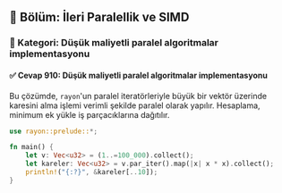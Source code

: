 ## 📘 Bölüm: İleri Paralellik ve SIMD
### 🔹 Kategori: Düşük maliyetli paralel algoritmalar implementasyonu
#### ✅ Cevap 910: Düşük maliyetli paralel algoritmalar implementasyonu

Bu çözümde, `rayon`'un paralel iteratörleriyle büyük bir vektör üzerinde karesini alma işlemi verimli şekilde paralel olarak yapılır. Hesaplama, minimum ek yükle iş parçacıklarına dağıtılır.

```rust
use rayon::prelude::*;

fn main() {
    let v: Vec<u32> = (1..=100_000).collect();
    let kareler: Vec<u32> = v.par_iter().map(|x| x * x).collect();
    println!("{:?}", &kareler[..10]);
}
```
